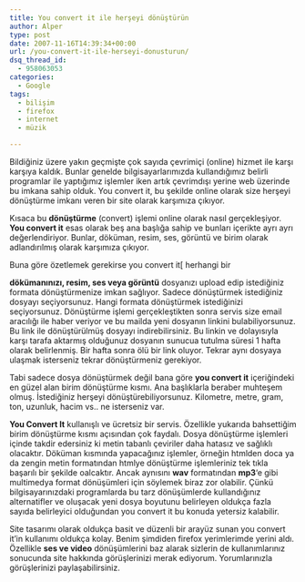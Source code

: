 ```yaml
---
title: You convert it ile herşeyi dönüştürün
author: Alper
type: post
date: 2007-11-16T14:39:34+00:00
url: /you-convert-it-ile-herseyi-donusturun/
dsq_thread_id:
  - 958063053
categories:
  - Google
tags:
  - bilişim
  - firefox
  - internet
  - müzik

---
```

Bildiğiniz üzere yakın geçmişte çok sayıda çevrimiçi (online) hizmet ile karşı karşıya kaldık. Bunlar genelde bilgisayarlarımızda kullandığımız belirli programlar ile yaptığımız işlemler iken artık çevrimdışı yerine web üzerinde bu imkana sahip olduk. You convert it, bu şekilde online olarak size herşeyi dönüştürme imkanı veren bir site olarak karşımıza çıkıyor.

Kısaca bu **dönüştürme** (convert) işlemi online olarak nasıl gerçekleşiyor. **You convert it** esas olarak beş ana başlığa sahip ve bunları içerikte ayrı ayrı değerlendiriyor. Bunlar, döküman, resim, ses, görüntü ve birim olarak adlandırılmış olarak karşımıza çıkıyor.

<!--more-->Buna göre özetlemek gerekirse you convert it[ herhangi bir 

**dökümanınızı, resim, ses veya görüntü** dosyanızı upload edip istediğiniz formata dönüştürmenize imkan sağlıyor. Sadece dönüştürmek istediğiniz dosyayı seçiyorsunuz. Hangi formata dönüştürmek istediğinizi seçiyorsunuz. Dönüştürme işlemi gerçekleştikten sonra servis size email aracılığı ile haber veriyor ve bu mailda yeni dosyanın linkini bulabiliyorsunuz. Bu link ile dönüştürülmüş dosyayı indirebilirsiniz. Bu linkin ve dolayısıyla karşı tarafa aktarmış olduğunuz dosyanın sunucua tutulma süresi 1 hafta olarak belirlenmiş. Bir hafta sonra ölü bir link oluyor. Tekrar aynı dosyaya ulaşmak isterseniz tekrar dönüştürmeniz gerekiyor.

Tabi sadece dosya dönüştürmek değil bana göre **you convert it** içeriğindeki en güzel alan birim dönüştürme kısmı. Ana başlıklarla beraber muhteşem olmuş. İstediğiniz herşeyi dönüştürebiliyorsunuz. Kilometre, metre, gram, ton, uzunluk, hacim vs.. ne isterseniz var.

<p style="text-align: center">
  <p>
    <strong>You Convert It</strong> kullanışlı ve ücretsiz bir servis. Özellikle yukarıda bahsettiğim birim dönüştürme kısmı açısından çok faydalı. Dosya dönüştürme işlemleri içinde takdir edersiniz ki metin tabanlı çeviriler daha hatasız ve sağlıklı olacaktır. Döküman kısmında yapacağınız işlemler, örneğin htmlden doca ya da zengin metin formatından htmlye dönüştürme işlemleriniz tek tıkla başarılı bir şekilde oalcaktır. Ancak aynısını <strong>wav</strong> formatından <strong>mp3</strong>&#8216;e gibi multimedya format dönüşümleri için söylemek biraz zor olabilir. Çünkü bilgisayarınızdaki programlarda bu tarz dönüşümlerde kullandığınız alternatifler ve oluşacak yeni dosya boyutunu belirleyen oldukça fazla sayıda belirleyici olduğundan you convert it bu konuda yetersiz kalabilir.
  </p>
  
  <p>
    Site tasarımı olarak oldukça basit ve düzenli bir arayüz sunan you convert it&#8217;in kullanımı oldukça kolay. Benim şimdiden firefox yerimlerimde yerini aldı. Özellikle <strong>ses ve video</strong> dönüşümlerini baz alarak sizlerin de kullanımlarınız sonucunda site hakkında görüşlerinizi merak ediyorum. Yorumlarınızla görüşlerinizi paylaşabilirsiniz.
  </p>